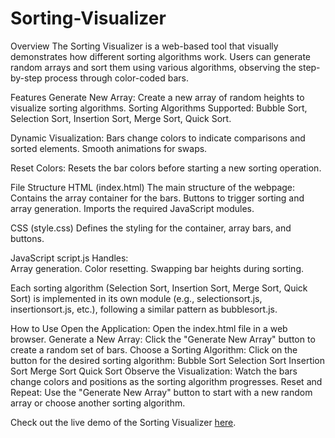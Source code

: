 # Sorting-Visualizer

Overview
The Sorting Visualizer is a web-based tool that visually demonstrates how different sorting algorithms work. Users can generate random arrays and sort them using various algorithms, observing the step-by-step process through color-coded bars.

Features
Generate New Array: Create a new array of random heights to visualize sorting algorithms.
Sorting Algorithms Supported:
  Bubble Sort,
  Selection Sort,
  Insertion Sort,
  Merge Sort,
  Quick Sort.

Dynamic Visualization: 
  Bars change colors to indicate comparisons and sorted elements.
  Smooth animations for swaps.

Reset Colors: Resets the bar colors before starting a new sorting operation.

File Structure
  HTML (index.html)
    The main structure of the webpage:
        Contains the array container for the bars.
        Buttons to trigger sorting and array generation.
        Imports the required JavaScript modules.

  CSS (style.css)
    Defines the styling for the container, array bars, and buttons. 

  JavaScript
      script.js
      Handles:  
        Array generation.
        Color resetting.
        Swapping bar heights during sorting.

  Each sorting algorithm (Selection Sort, Insertion Sort, Merge Sort, Quick Sort) is implemented in its own module (e.g., selectionsort.js, insertionsort.js, etc.), following a similar pattern as bubblesort.js.

How to Use
  Open the Application:
    Open the index.html file in a web browser.
  Generate a New Array:
    Click the "Generate New Array" button to create a random set of bars.
  Choose a Sorting Algorithm:
    Click on the button for the desired sorting algorithm:
      Bubble Sort
      Selection Sort
      Insertion Sort
      Merge Sort
      Quick Sort
  Observe the Visualization:
    Watch the bars change colors and positions as the sorting algorithm progresses.
  Reset and Repeat:
    Use the "Generate New Array" button to start with a new random array or choose another sorting algorithm.

    
Check out the live demo of the Sorting Visualizer [here](https://sahitha-chunduri.github.io/Sorting-Visualizer/).
